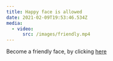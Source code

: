 ```yaml
---
title: Happy face is allowed
date: 2021-02-09T19:53:46.534Z
media:
  - video:
      src: /images/friendly.mp4
---
```


Become a friendly face, by clicking [here](https://sketches.jthaw.dev/036/)
